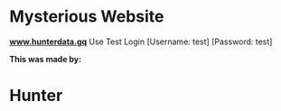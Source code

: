 # **Mysterious Website**








**www.hunterdata.gq**
Use Test Login [Username: test] [Password: test]











__This was made by:__








# Hunter

